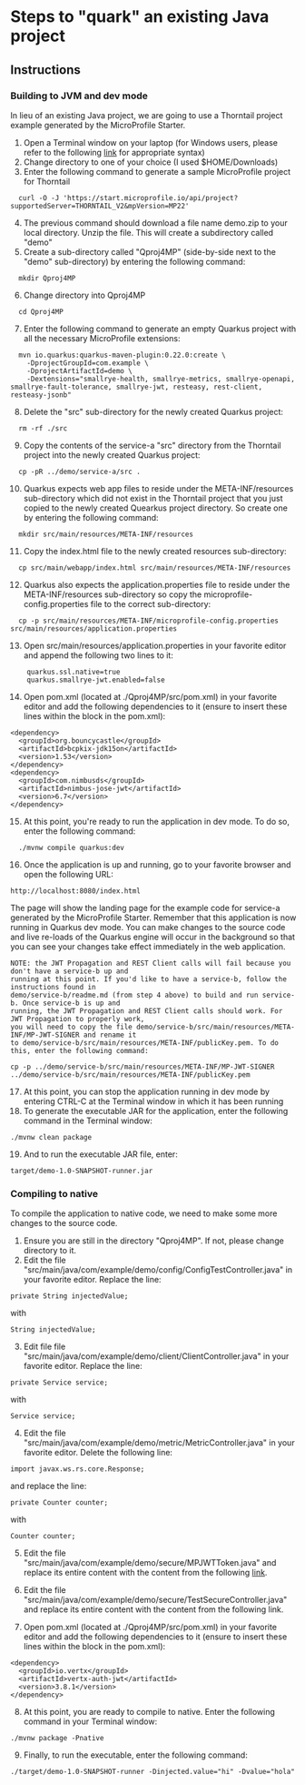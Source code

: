 # Steps to "quark" an existing Java project

## Instructions

### Building to JVM and dev mode

In lieu of an existing Java project, we are going to use a Thorntail project example generated by the MicroProfile Starter.

1. Open a Terminal window on your laptop (for Windows users, please refer to the following [link](https://github.com/eclipse/microprofile-starter/blob/master/src/main/resources/REST-README.md#powershell-examples) for appropriate syntax)
2. Change directory to one of your choice (I used $HOME/Downloads)
3. Enter the following command to generate a sample MicroProfile project for Thorntail
```
  curl -O -J 'https://start.microprofile.io/api/project?supportedServer=THORNTAIL_V2&mpVersion=MP22'
```
4. The previous command should download a file name demo.zip to your local directory. Unzip the file. This will create a subdirectory called "demo"
5. Create a sub-directory called "Qproj4MP" (side-by-side next to the "demo" sub-directory) by entering the following command:
```
  mkdir Qproj4MP
```
6. Change directory into Qproj4MP
```
  cd Qproj4MP
```  
7. Enter the following command to generate an empty Quarkus project with all the necessary MicroProfile extensions:
```
  mvn io.quarkus:quarkus-maven-plugin:0.22.0:create \
    -DprojectGroupId=com.example \
    -DprojectArtifactId=demo \
    -Dextensions="smallrye-health, smallrye-metrics, smallrye-openapi, smallrye-fault-tolerance, smallrye-jwt, resteasy, rest-client, resteasy-jsonb"
```    
8. Delete the "src" sub-directory for the newly created Quarkus project:
```
  rm -rf ./src
```
9. Copy the contents of the service-a "src" directory from the Thorntail project into the newly created Quarkus project:
```
  cp -pR ../demo/service-a/src .
```  
10. Quarkus expects web app files to reside under the META-INF/resources sub-directory which did not exist in the Thorntail project that you just copied to the newly created Quearkus project directory. So create one by entering the following command:
```
  mkdir src/main/resources/META-INF/resources
``` 
11. Copy the index.html file to the newly created resources sub-directory:
```
  cp src/main/webapp/index.html src/main/resources/META-INF/resources
```  
12. Quarkus also expects the application.properties file to reside under the META-INF/resources sub-directory so copy the microprofile-config.properties file to the correct sub-directory:
```
  cp -p src/main/resources/META-INF/microprofile-config.properties src/main/resources/application.properties
```  
13. Open src/main/resources/application.properties in your favorite editor and append the following two lines to it:
```
    quarkus.ssl.native=true
    quarkus.smallrye-jwt.enabled=false
```
14. Open pom.xml (located at ./Qproj4MP/src/pom.xml) in your favorite editor and add the following dependencies to it (ensure to insert these lines within the <dependencies> block in the pom.xml):
```
<dependency>
  <groupId>org.bouncycastle</groupId>
  <artifactId>bcpkix-jdk15on</artifactId>
  <version>1.53</version>
</dependency>
<dependency>
  <groupId>com.nimbusds</groupId>
  <artifactId>nimbus-jose-jwt</artifactId>
  <version>6.7</version>
</dependency>
```
15. At this point, you're ready to run the application in dev mode. To do so, enter the following command:
```
  ./mvnw compile quarkus:dev
```
16. Once the application is up and running, go to your favorite browser and open the following URL:
```
http://localhost:8080/index.html
```

The page will show the landing page for the example code for service-a generated by the MicroProfile Starter. Remember that this application is now running in Quarkus dev mode. You can make changes to the source code and live re-loads of the Quarkus engine will occur in the background so that you can see your changes take effect immediately in the web application.
```
NOTE: the JWT Propagation and REST Client calls will fail because you don't have a service-b up and
running at this point. If you'd like to have a service-b, follow the instructions found in
demo/service-b/readme.md (from step 4 above) to build and run service-b. Once service-b is up and
running, the JWT Propagation and REST Client calls should work. For JWT Propagation to properly work,
you will need to copy the file demo/service-b/src/main/resources/META-INF/MP-JWT-SIGNER and rename it
to demo/service-b/src/main/resources/META-INF/publicKey.pem. To do this, enter the following command:

cp -p ../demo/service-b/src/main/resources/META-INF/MP-JWT-SIGNER ../demo/service-b/src/main/resources/META-INF/publicKey.pem
```
17. At this point, you can stop the application running in dev mode by entering CTRL-C at the Terminal window in which it has been running
18. To generate the executable JAR for the application, enter the following command in the Terminal window:
```
./mvnw clean package
```
19. And to run the executable JAR file, enter:
```
target/demo-1.0-SNAPSHOT-runner.jar
```

### Compiling to native

To compile the application to native code, we need to make some more changes to the source code.

1. Ensure you are still in the directory "Qproj4MP". If not, please change directory to it.
2. Edit the file "src/main/java/com/example/demo/config/ConfigTestController.java" in your favorite editor. Replace the line:
```
private String injectedValue;
```
with
```
String injectedValue;
```
3. Edit file file "src/main/java/com/example/demo/client/ClientController.java" in your favorite editor. Replace the line:
```
private Service service;
```
with
```
Service service;
```
4. Edit the file "src/main/java/com/example/demo/metric/MetricController.java" in your favorite editor. Delete the following line:
```
import javax.ws.rs.core.Response;
```
and replace the line:
```
private Counter counter;
```
with
```
Counter counter;
```
5. Edit the file "src/main/java/com/example/demo/secure/MPJWTToken.java" and replace its entire content with the content from the following [link](https://raw.githubusercontent.com/cealsair/codeone2019/master/Quarking-an-existing-Java-project/MPJWTToken.java).

6. Edit the file "src/main/java/com/example/demo/secure/TestSecureController.java" and replace its entire content with the content from the following link.

7. Open pom.xml (located at ./Qproj4MP/src/pom.xml) in your favorite editor and add the following dependencies to it (ensure to insert these lines within the <dependencies> block in the pom.xml):
```
<dependency>
  <groupId>io.vertx</groupId>
  <artifactId>vertx-auth-jwt</artifactId>
  <version>3.8.1</version>
</dependency>
```
8. At this point, you are ready to compile to native. Enter the following command in your Terminal window:
```
./mvnw package -Pnative
```
9. Finally, to run the executable, enter the following command:
```
./target/demo-1.0-SNAPSHOT-runner -Dinjected.value="hi" -Dvalue="hola"
```
